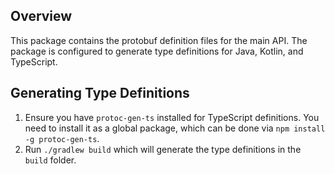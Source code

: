 ## Overview

This package contains the protobuf definition files for the main API.
The package is configured to generate type definitions for Java, Kotlin, and TypeScript.

## Generating Type Definitions

1. Ensure you have `protoc-gen-ts` installed for TypeScript definitions. You need to install it as a global package,
   which can be done via `npm install -g protoc-gen-ts`.
2. Run `./gradlew build` which will generate the type definitions in the `build` folder.
